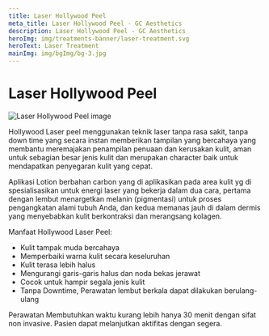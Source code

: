 ```yaml
---
title: Laser Hollywood Peel
meta_title: Laser Hollywood Peel - GC Aesthetics
description: Laser Hollywood Peel - GC Aesthetics
heroImg: img/treatments-banner/laser-treatment.svg
heroText: Laser Treatment
mainImg: img/bgImg/bg-3.jpg
---
```


<div class="container">
<div class="row mt-4">

# Laser Hollywood Peel

</div>
<div class="row mt-4">
<div class="col-12 col-md-6 col-lg-4">

<img :src="mainImg" class="w-100" alt="Laser Hollywood Peel image" />

</div>
<div class="col-12 col-md-6 col-lg-8 mt-4 mt-md-0">

Hollywood Laser peel menggunakan teknik laser tanpa rasa sakit, tanpa
down time yang secara instan memberikan tampilan yang bercahaya
yang membantu meremajakan penampilan penuaan dan kerusakan
kulit, aman untuk sebagian besar jenis kulit dan merupakan character
baik untuk mendapatkan penyegaran kulit yang cepat.

Aplikasi Lotion berbahan carbon yang di aplikasikan pada area kulit yg
di spesialisasikan untuk energi laser yang bekerja dalam dua cara,
pertama dengan lembut menargetkan melanin (pigmentasi) untuk
proses pengangkatan alami tubuh Anda, dan kedua memanas jauh di
dalam dermis yang menyebabkan kulit berkontraksi dan merangsang
kolagen.

Manfaat Hollywood Laser Peel:

- Kulit tampak muda bercahaya
- Memperbaiki warna kulit secara keseluruhan
- Kulit terasa lebih halus
- Mengurangi garis-garis halus dan noda bekas jerawat
- Cocok untuk hampir segala jenis kulit
- Tanpa Downtime, Perawatan lembut berkala dapat dilakukan
  berulang-ulang

Perawatan Membutuhkan waktu kurang lebih hanya 30 menit dengan
sifat non invasive. Pasien dapat melanjutkan aktifitas dengan segera.

</div>
</div>

</div>
